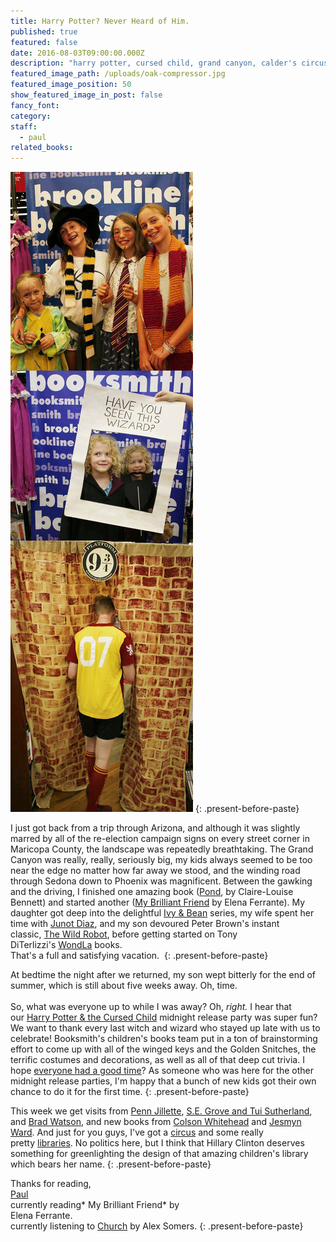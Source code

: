 ```yaml
---
title: Harry Potter? Never Heard of Him.
published: true
featured: false
date: 2016-08-03T09:00:00.000Z
description: "harry potter, cursed child, grand canyon, calder's circus"
featured_image_path: /uploads/oak-compressor.jpg
featured_image_position: 50
show_featured_image_in_post: false
fancy_font:
category:
staff:
  - paul
related_books:
---
```



![full-img](/uploads/versions/hp-compressor---x----656-2293x---.jpg)
{: .present-before-paste}

I just got back from a trip through Arizona, and although it was slightly marred by all of the re-election campaign signs on every street corner in Maricopa County, the landscape was repeatedly breathtaking. The Grand Canyon was really, really, seriously big, my kids always seemed to be too near the edge no matter how far away we stood, and the winding road through Sedona down to Phoenix was magnificent. Between the gawking and the driving, I finished one amazing book ([Pond](https://www.brooklinebooksmith-shop.com/book/9780399575891), by Claire-Louise Bennett) and started another ([My Brilliant Friend](https://www.brooklinebooksmith-shop.com/book/9781609450786)&nbsp;by Elena Ferrante). My daughter got deep into the delightful&nbsp;[Ivy & Bean](https://www.brooklinebooksmith-shop.com/search/site/ivy%20%26%20bean)&nbsp;series, my wife spent her time with&nbsp;[Junot Diaz](https://www.brooklinebooksmith-shop.com/book/9781594483295), and my son devoured Peter Brown's instant classic,&nbsp;[The Wild Robot](https://www.brooklinebooksmith-shop.com/book/9780316381994), before getting started on Tony DiTerlizzi's&nbsp;[WondLa](https://www.brooklinebooksmith-shop.com/book/9781416983118)&nbsp;books.
<br>That's a full and satisfying vacation.&nbsp;
{: .present-before-paste}

At bedtime the night after we returned, my son wept bitterly for the end of summer, which is still about five weeks away. Oh, time.
<br>
<br>So, what was everyone up to while I was away? Oh,&nbsp;*right.*&nbsp;I hear that our&nbsp;[Harry Potter & the Cursed Child](https://www.brooklinebooksmith-shop.com/book/9781338099133)&nbsp;midnight release party was super fun? We want to thank every last witch and wizard who stayed up late with us to celebrate! Booksmith's children's books team put in a ton of brainstorming effort to come up with all of the winged keys and the Golden Snitches, the terrific costumes and decorations, as well as all of that deep cut trivia. I hope [everyone had a good time](https://photos.google.com/share/AF1QipOElrdVg9YXyzFB9_s1YItjR2k3wZIEGvLIMCz8tEfJRXw3IyHb1m4ZKEGrAIJgoQ?key=YnpUMnlrYUlmcTVhS1B4R29pYTVXbzRsS0E0ckV3)? As someone who was here for the other midnight release parties, I'm happy that a bunch of new kids got their own chance to do it for the first time.
{: .present-before-paste}

This week we get visits from&nbsp;[Penn Jillette](https://www.brooklinebooksmith.com/events/2016-08/penn-jillette---presto-how-i-made-over-100-pounds-disappear-and-other-magical-tales/),&nbsp;[S.E. Grove and Tui Sutherland](https://www.brooklinebooksmith.com/events/2016-08/s-e--grove---the-crimson-skew-the-mapmakers-trilogy-tui-sutherland---wings-of-fire-legends-darkstalker/), and&nbsp;[Brad Watson](https://www.brooklinebooksmith.com/events/2016-08/brad-watson---miss-jane/), and new books from [Colson Whitehead](https://www.washingtonpost.com/entertainment/books/the-underground-railroad-by-colson-whitehead-an-essential-american-novel/2016/08/01/4bcab684-55ad-11e6-b7de-dfe509430c39_story.html)&nbsp;and&nbsp;[Jesmyn Ward](https://www.npr.org/sections/codeswitch/2016/08/02/488366739/the-fire-this-time-a-new-generation-of-writers-on-race-in-america). And just for you guys, I've got a&nbsp;[circus](https://www.openculture.com/2011/01/cirque_calder.html)&nbsp;and some really pretty&nbsp;[libraries](https://www.techinsider.io/most-beautiful-library-in-all-50-states-2016-7). No politics here, but I think that Hillary Clinton deserves something for greenlighting the design of that amazing children's library which bears her name.
{: .present-before-paste}

Thanks for reading,
<br>[Paul](https://www.ptpainter.com/)
<br>currently reading*&nbsp;My Brilliant Friend*&nbsp;by&nbsp;
<br>Elena Ferrante.
<br>currently listening to&nbsp;[Church](https://www.youtube.com/watch?v=mTmew_heiOM)&nbsp;by Alex Somers.
{: .present-before-paste}